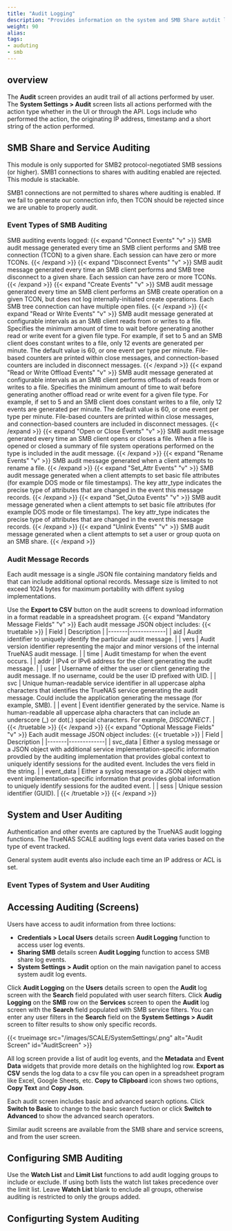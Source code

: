```yaml
---
title: "Audit Logging"
description: "Provides information on the system and SMB Share autdit logging screens and function in TrueNAS."
weight: 90
alias: 
tags:
- auduting
- smb 
---
```



## overview
The **Audit** screen provides an audit trail of all actions performed by user.
The **System Settings > Audit** screen lists all actions performed with the action type whether in the UI or through the API.
Logs include who performed the action, the originating IP address, timestamp and a short string of the action performed.

## SMB Share and Service Auditing

This module is only supported for SMB2 protocol-negotiated SMB sessions (or higher). 
SMB1 connections to shares with auditing enabled are rejected. This module is stackable.

SMB1 connections are not permitted to shares where auditing is enabled. 
If we fail to generate our connection info, then TCON should be rejected since we are unable to properly audit.


### Event Types of SMB Auditing 
SMB auditing events logged:
{{< expand "Connect Events" "v" >}}
SMB audit message generated every time an SMB client performs and SMB tree connection (TCON) to a given share. 
Each session can have zero or more TCONs.
{{< /expand >}}
{{< expand "Disconnect Events" "v" >}}
SMB audit message generated every time an SMB client performs and SMB tree disconnect to a given share. Each session can have zero or more TCONs.
{{< /expand >}}
{{< expand "Create Events" "v" >}}
SMB audit message generated every time an SMB client performs an SMB create operation on a given TCON, but does not log internally-initiated create operations. 
Each SMB tree connection can have multiple open files. 
{{< /expand >}}
{{< expand "Read or Write Events" "v" >}}
SMB audit message generated at configurable intervals as an SMB client reads from or writes to a file. 
Specifies the minimum amount of time to wait before generating another read or write event for a given file type. 
For example, if set to 5 and an SMB client does constant writes to a file, only 12 events are generated per minute. 
The default value is 60, or one event per type per minute.
File-based counters are printed within close messages, and connection-based counters are included in disconnect messages.
{{< /expand >}}
{{< expand "Read or Write Offload Events" "v" >}}
SMB audit message generated at configurable intervals as an SMB client performs offloads of reads from or writes to a file. 
Specifies the minimum amount of time to wait before generating another offload read or write event for a given file type. 
For example, if set to 5 and an SMB client does constant writes to a file, only 12 events are generated per minute. 
The default value is 60, or one event per type per minute.
File-based counters are printed within close messages, and connection-based counters are included in disconnect messages.
{{< /expand >}}
{{< expand "Open or Close Events" "v" >}}
SMB audit message generated every time an SMB client opens or closes a file. 
When a file is opened or closed a summary of file system operations performed on the type is included in the audit message.
{{< /expand >}}
{{< expand "Rename Events" "v" >}}
SMB audit message generated when a client attempts to rename a file.
{{< /expand >}}
{{< expand "Set_Attr Events" "v" >}}
SMB audit message generated when a client attempts to set basic file attributes (for example DOS mode or file timestamps). 
The key attr_type indicates the precise type of attributes that are changed in the event this message records.
{{< /expand >}}
{{< expand "Set_Qutoa Events" "v" >}}
SMB audit message generated when a client attempts to set basic file attributes (for example DOS mode or file timestamps). 
The key attr_type indicates the precise type of attributes that are changed in the event this message records.
{{< /expand >}}
{{< expand "Unlink Events" "v" >}}
SMB audit message generated when a client attempts to set a user or group quota on an SMB share.
{{< /expand >}}

### Audit Message Records
Each audit message is a single JSON file containing mandatory fields and that can include additional optional records.
Message size is limited to not exceed 1024 bytes for maximum portability with diffent syslog implementations.

Use the **Export to CSV** button on the audit screens to download information in a format readable in a spreadsheet program.
{{< expand "Mandatory Message Fields" "v" >}}
Each audit message JSON object includes:
{{< truetable >}}
| Field | Description |
|-------|-------------|
| aid | Audit identifier to uniquely identify the particular audit message. |
| vers | Audit version identifier representing the major and minor versions of the internal TrueNAS audit message. |
| time | Audit timestamp for when the event occurs. |
| addr | IPv4 or IPv6 address for the client generating the audit message. |
| user | Username of either the user or client generating the audit message. If no username, could be the user ID prefixed with UID. |
| svc | Unique human-readable service identifier in all uppercase alpha characters that identifies the TrueNAS service generating the audit message. Could include the application generating the message (for example, SMB). |
| event | Event identifier generated by the service. Name is human-readable all uppercase alpha characters that can include an underscore (_) or dot(.) special characters. For example, *DISCONNECT*. |
{{< /truetable >}}
{{< /expand >}}
{{< expand "Optional Message Fields" "v" >}}
Each audit message JSON object includes:
{{< truetable >}}
| Field | Description |
|-------|-------------|
| svc_data | Either a syslog message or a JSON object with additional service implementation-specific information provdied by the auditing implementation that provides global context to uniquely identify sessions for the audited event. Includes the vers field in the string. |
| event_data | Either a syslog message or a JSON object with event implementation-specific information that provides global information to uniquely identify sessions for the audited event. |
| sess | Unique session identifier (GUID). |
{{< /truetable >}}
{{< /expand >}}

## System and User Auditing
Authentication and other events are captured by the TrueNAS audit logging functions. 
The TrueNAS SCALE auditing logs event data varies based on the type of event tracked. 

General system audit events also include each time an IP address or ACL is set.

### Event Types of System and User Auditing

## Accessing Auditing (Screens)

Users have access to audit information from three loctions:

* **Credentials > Local Users** details screen **Audit Logging** function to access user log events.
* **Sharing SMB** details screen **Audit Logging** function to access SMB share log events.
* **System Settings > Audit** option on the main navigation panel to access system audit log events.

Click **Audit Logging** on the **Users** details screen to open the **Audit** log screen with the **Search** field populated with user search filters.
Click **Audig Logging** on the **SMB** row on the **Services** screen to open the **Audit** log screen with the **Search** field populated with SMB service filters.
You can enter any user filters in the **Search** field on the **System Settings > Audit** screen to filter results to show only specific records.

{{< trueimage src="/images/SCALE/SystemSettings/.png" alt="Audit Screen" id="AuditScreen" >}}

All log screen provide a list of audit log events, and the **Metadata** and **Event Data** widgets that provide more details on the highlighted log row. 
**Export as CSV** sends the log data to a csv file you can open in a spreadsheet program like Excel, Google Sheets, etc.
**Copy to Clipboard** icon shows two options, **Copy Text** and **Copy Json**.


Each audit screen includes basic and advanced search options. Click **Switch to Basic** to change to the basic search fuction or click **Switch to Advanced** to show the advanced search operators.

Similar audit screens are available from the SMB share and service screens, and from the user screen.

## Configuring SMB Auditing

Use the **Watch List** and **Limit List** functions to add audit logging groups to include or exclude. If using both lists the watch list takes precedence over the limit list. Leave **Watch List** blank to enclude all groups, otherwise auditing is restricted to only the groups added.

## Configurting System Auditing

